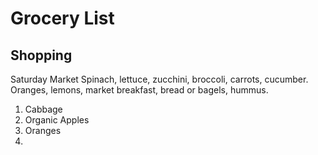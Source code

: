 # Grocery List
## Shopping
Saturday Market
Spinach, lettuce, zucchini, broccoli, carrots, cucumber.  
Oranges, lemons, market breakfast, bread or bagels, hummus.   
1. Cabbage
2. Organic Apples
3. Oranges
3. 